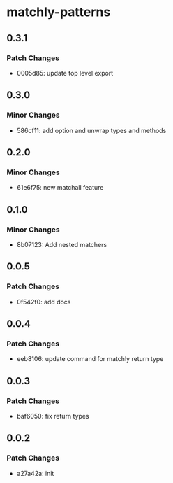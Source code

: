 # matchly-patterns

## 0.3.1

### Patch Changes

- 0005d85: update top level export

## 0.3.0

### Minor Changes

- 586cf11: add option and unwrap types and methods

## 0.2.0

### Minor Changes

- 61e6f75: new matchall feature

## 0.1.0

### Minor Changes

- 8b07123: Add nested matchers

## 0.0.5

### Patch Changes

- 0f542f0: add docs

## 0.0.4

### Patch Changes

- eeb8106: update command for matchly return type

## 0.0.3

### Patch Changes

- baf6050: fix return types

## 0.0.2

### Patch Changes

- a27a42a: init
